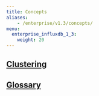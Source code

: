 ```yaml
---
title: Concepts
aliases:
    - /enterprise/v1.3/concepts/
menu:
  enterprise_influxdb_1_3:
    weight: 20
---
```


## [Clustering](/enterprise_influxdb/v1.3/concepts/clustering)
## [Glossary](/enterprise_influxdb/v1.3/concepts/glossary/)
